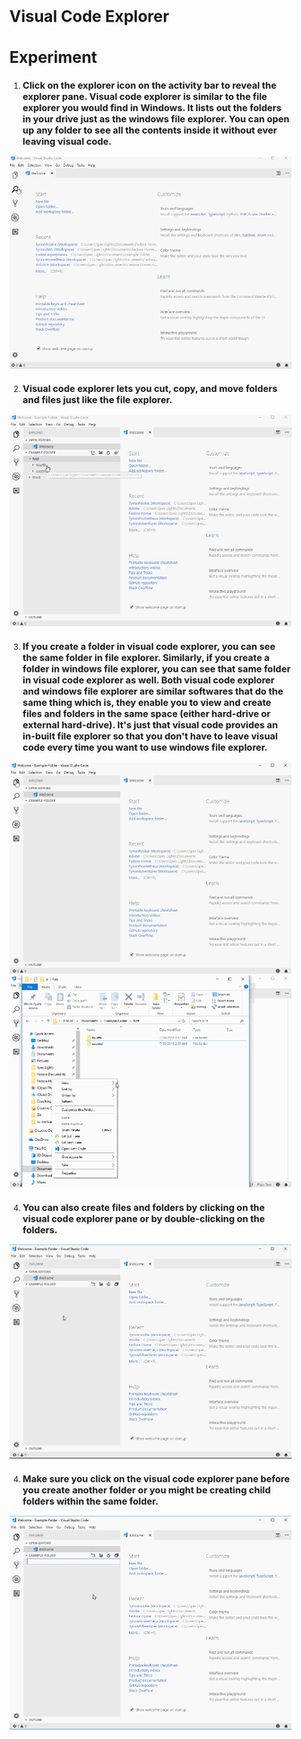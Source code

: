 # **Visual Code Explorer**

# **Experiment**

1. ### Click on the explorer icon on the activity bar to reveal the explorer pane. Visual code explorer is similar to the file explorer you would find in Windows. It lists out the folders in your drive just as the windows file explorer. You can open up any folder to see all the contents inside it without ever leaving visual code. 

![](../images/pilot-02/vs-explorer.gif)

2. ### Visual code explorer lets you cut, copy, and move folders and files just like the file explorer. 

![](../images/pilot-02/file-manipulation.gif)

3. ### If you create a folder in visual code explorer, you can see the same folder in file explorer. Similarly, if you create a folder in windows file explorer, you can see that same folder in visual code explorer as well.  Both visual code explorer and windows file explorer are similar softwares that do the same thing which is, they enable you to view and create files and folders in the same space (either hard-drive or external hard-drive). It's just that visual code provides an in-built file explorer so that you don't have to leave visual code every time you want to use windows file explorer. 

![](../images/pilot-02/vsx-to-filex.gif)
![](../images/pilot-02/filex-to-vsx.gif)

4. ### You can also create files and folders by clicking on the visual code explorer pane or by double-clicking on the folders. 

![](../images/pilot-02/right-click-pane.gif)

4. ### Make sure you click on the visual code explorer pane before you create another folder or you might be creating child folders within the same folder. 

![](../images/pilot-02/no-child-folder.gif)

